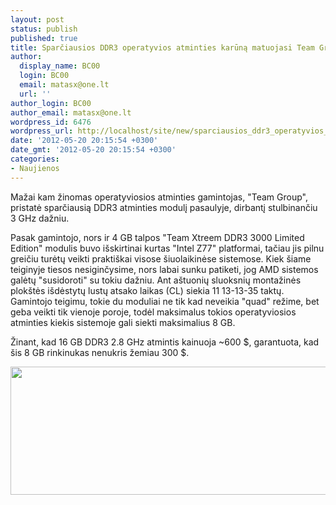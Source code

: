 ```yaml
---
layout: post
status: publish
published: true
title: Sparčiausios DDR3 operatyvios atminties karūną matuojasi Team Group
author:
  display_name: BC00
  login: BC00
  email: matasx@one.lt
  url: ''
author_login: BC00
author_email: matasx@one.lt
wordpress_id: 6476
wordpress_url: http://localhost/site/new/sparciausios_ddr3_operatyvios_atminties_karuna_matuojasi_team_group/
date: '2012-05-20 20:15:54 +0300'
date_gmt: '2012-05-20 20:15:54 +0300'
categories:
- Naujienos
---
```

<p>
	Mažai kam žinomas operatyviosios atminties gamintojas, &quot;Team Group&quot;, pristatė sparčiausią DDR3 atminties modulį pasaulyje, dirbantį stulbinančiu 3 GHz dažniu.</p>
<p>
	Pasak gamintojo, nors ir 4 GB talpos &quot;Team Xtreem DDR3 3000 Limited Edition&quot; modulis buvo i&scaron;skirtinai kurtas &quot;Intel Z77&quot; platformai, tačiau jis pilnu greičiu turėtų veikti prakti&scaron;kai visose &scaron;iuolaikinėse sistemose. Kiek &scaron;iame teiginyje tiesos nesiginčysime, nors labai sunku patiketi, jog AMD sistemos galėtų &quot;susidoroti&quot; su tokiu dažniu. Ant a&scaron;tuonių sluoksnių montažinės plok&scaron;tės i&scaron;dėstytų lustų atsako laikas (CL) siekia 11 13-13-35 taktų. Gamintojo teigimu, tokie du moduliai ne tik kad neveikia &quot;quad&quot; režime, bet geba veikti tik vienoje poroje, todėl maksimalus tokios operatyviosios atminties kiekis sistemoje gali siekti maksimalius 8 GB.</p>
<p>
	Žinant, kad 16 GB DDR3 2.8 GHz atmintis kainuoja ~600 $, garantuota, kad &scaron;is 8 GB rinkinukas nenukris žemiau 300 $.</p>
<p>
	<img alt="" src="http://technews.lt/userfiles/3ghz.jpg" style="width: 520px; height: 205px;" /></p>
